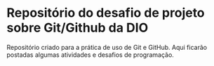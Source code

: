 # Repositório do desafio de projeto sobre Git/Github da DIO
Repositório criado para a prática de uso de Git e GitHub. Aqui ficarão postadas algumas atividades e desafios de programação.

